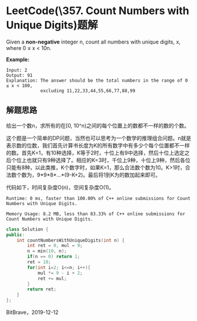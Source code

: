 # LeetCode(\357. Count Numbers with Unique Digits)题解

Given a **non-negative** integer n, count all numbers with unique digits, x, where 0 ≤ x < 10n.

**Example:**

```
Input: 2
Output: 91 
Explanation: The answer should be the total numbers in the range of 0 ≤ x < 100, 
             excluding 11,22,33,44,55,66,77,88,99
```

## 解题思路

给出一个数n，求所有的在\[0, 10^n\)之间的每个位置上的数都不一样的数的个数。

这个题是一个简单的DP问题，当然也可以思考为一个数学的推理组合问题。n就是表示数的位数，我们首先计算书长度为K的所有数字中有多少个每个位置都不一样的数。首先K=1，有10种选择，K等于2时，十位上有9中选择，然后十位上选定之后个位上也就只有9种选择了。相应的K=3时，千位上9种，十位上9种，然后各位只能有8种，以此类推，K个数字时，如果K=1，那么合法数个数为10。K>1时，合法数个数为，9\*9\*8\*...\*(9-K+2)。最后将1到K为的数加起来即可。

代码如下，时间复杂度O(n)，空间复杂度O(1)。

`Runtime: 0 ms, faster than 100.00% of C++ online submissions for Count Numbers with Unique Digits.`

`Memory Usage: 8.2 MB, less than 83.33% of C++ online submissions for Count Numbers with Unique Digits.`

```c++
class Solution {
public:
    int countNumbersWithUniqueDigits(int n) {
        int ret = 0, mul = 9;
        n = min(10, n);
        if(n == 0) return 1;
        ret = 10;
        for(int i=2; i<=n; i++){
            mul *= 9 - i + 2;
            ret += mul;
        }
        return ret;
    }
};
```

BitBrave，2019-12-12